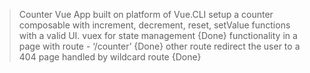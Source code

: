 >Counter Vue App built on platform of Vue.CLI
>setup a counter composable with increment, decrement, reset, setValue functions with a valid UI.
>vuex for state management {Done}
>functionality in a page with route - ‘/counter’ {Done}
>other route redirect the user to a 404 page handled by wildcard route {Done}
